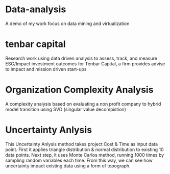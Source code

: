 # Data-analysis
A demo of my work focus on data mining and virtualization

# tenbar capital
Research work using data driven analysis to assess, track, and measure ESG/Impact investment outcomes for Tenbar Capital, a firm provides advise to impact and mission driven start-ups

# Organization Complexity Analysis
A complexity analysis based on evaluating a non profit company to hybrid model transition using SVD (singular value decompistion)

# Uncertainty Anlysis
This Uncertainty Anlysis method takes project Cost & Time as input data point.  First it applies triangle distribution & normal distribution to existing 10 data points. Next step, it uses Monte Carlos method, running 1000 times by sampling random variables each time. From this way, we can see how uncertainty impact existing data using a form of topograph. 
